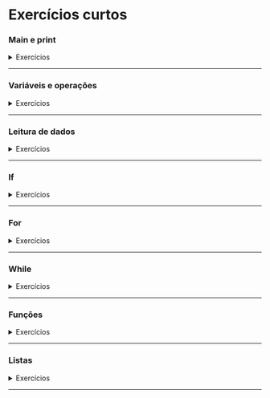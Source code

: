 # Exercícios curtos

### Main e print
<details>
  <summary>Exercícios</summary>

#### 1) Cartão de visita

Faça um programa que mostre um cartão de visita. Alternativamente, você pode falar sobre uma obra ou um personagem ou o que você escolher.


```
* - * - * - * - * - * - *	
      Arthur Elihimas
    Futuro programador
* - * - * - * - * - * - *
```

#### 2) Receita de bolo

Talvez a melhor analogia para programação é que um programa é como uma receita de bolo, você cria os comandos e o computador executa. Faça um programa que mostra uma receita de bolo. Você pode formatar sua receita usando caracteres como estes: 

`* - . ~ > | ° •`

<details>
  <summary>Exemplo de execução</summary>

```
Bolo de rolo
--------------------------------------------------

~ Ingredientes ~

• 1 xícara (chá) de açúcar
• 250 g de manteiga
• 6 gemas
• 6 claras
• 1 xícara e meia (chá) de farinha de trigo peneirada
• 1 pitada de sal
• 200 g de goiabada em derretida
• 1 copo de água
• meia xícara (chá) de açúcar

|  Modo de Preparo  |
 
|  1.  Bata bem o açúcar e a manteiga. Em seguida, junte as gemas, uma a uma.
|
|  2.  Acrescente a farinha peneirada, uma pitada de sal e misture delicadamente.
|
|  3.  Bata as claras em neve e junte a massa e divida a massa em cinco partes iguais.
|
|  4.  Coloque cada uma das massas em assadeiras retangular 20x30 rasas, untadas com bastante manteiga e polvilhadas com farinha de trigo.
|
|  5.  Leve ao forno médio preaquecido a 180°C por cerca de 6 a 8 minutos a cada fornada.
|
|  6.  Desenforme a massa de uma das formas, virando a assadeira em toalha polvilhada com açúcar.
| 
|  7.  Recheie com a goiabada derretida e enrole rapidamente, com ajuda da própria toalha.
|
|  8.  Repita o processo até a última camada.
|
|  9.  Coloque o bolo no prato de servir e polvilhe com açúcar.
```
</details>

#### 3) Frase do dia

Faça um programa que mostra a frase do dia. Escolha uma frase que você gosta ou uma das frases sugeridas.

`ATENÇÃO: este programa sempre vai mostrar a mesma frase.`


<details>
  <summary>Frases sugeridas</summary>

- Ciência da computação tem tanto a ver com o computador como a Astronomia com o telescópio, a Biologia com o microscópio, ou a Química com os tubos de ensaio. A Ciência não estuda ferramentas, mas o que fazemos e o que descobrimos com elas.
- O bom senso é a coisa do mundo melhor partilhada, pois cada qual pensa estar tão bem provido dele que mesmo os que são mais difíceis de contentar em qualquer outra coisa, não costumam desejar tê-lo mais do que o têm. E não é verossímil que todos se enganem a tal respeito; mas isso antes testemunha que o poder de bem julgar e distinguir o verdadeiro do falso, que é propriamente o que se denomina o bom senso ou a razão, é naturalmente igual em todos os homens.
- A tentativa é o primeiro passo para o fracaço
- Um passo a frente e você já não está mais no mesmo lugar
- Eu vejo mais que os outros porque eu sei pra onde olhar
- Qual é a luz que brilha através daquela janela? É o Oriente, e Julieta é o Sol. Ergue-te, ó Sol resplandecente, e mata a Lua invejosa, que já está fraca e pálida de dor ao ver que tu, sua sacerdotisa, és muito mais bela do que ela própria.
</details>

<details>
  <summary>Exemplo de execução</summary>

```
*                                 *
*           FRASE DO DIA          *
*                                 *

  ~ jacaré que dorme vira bolsa ~
```
</details>

#### 4) Eliza

Um dos programas pioneiros na inteligência artificial foi o Eliza. Crie um programa que mostra o título deste programa.

```
EEEEEE  LL      IIII  ZZZZZZZ    AAAAA
EE      LL       II       ZZ    AA   AA
EEEEEE  LL       II      ZZ     AAAAAAA
EE      LL       II     ZZ      AA   AA
EEEEEE  LLLLLL  IIII  ZZZZZZZ   AA   AA
```


#### 5) Faça um programa que mostra um aquário. Para mais desenhos feitos com texto, procure por "ASCII Art".


```
* * * * * * * * * * * * * * * * * * * *
*                                     *
*    <()><                            *
*                <O)><                *
*                                     *
*                       <a((x><       *
*   ><(((º)>                          *
*                                     *
* * * * * * * * * * * * * * * * * * * *
```

#### 6) Título e menu

Faça um programa que mostra o título e o menu de um programa. Escolha um programa que você gostaria de fazer e as opções de menu que este programa vai oferecer.

`ATENÇÃO: este programa apenas vai mostrar o título, o menu e então deve encerrar.`

<details>
  <summary>Exemplo de execução</summary>

  ```
  * - * - * - * - * - * - * - *

  *    SISTEMA DE HOTEL       *

  * - * - * - * - * - * - * - *

  ESCOLHA UMA OPÇÃO

  1 - GERENCIAR QUARTOS
  2 - RESERVAR
  3 - CHECKOUT
  4 - SAIR
  ```
</details>
</details>

---

### Variáveis e operações
<details>
  <summary>Exercícios</summary>

#### 1) Cartão de Visita flexível

Faça um programa que apresenta informações como nome, idade e filme favorito, ou música favorita, uma obra favorita. O programa deve ser modificável com facilidade, de modo que possamos mudar os valores das variáveis e alterar o resultado do programa.

<details>
  <summary>Exemplo de execução</summary>

```
Nome: Arthur Elihimas
Idade: 38
Filme favorito: Perfect Blue
Música favorita: Samba em Prelúdio
Obra favorita: Hagane no Renkinjutsushi
```
</details>

##### Soluções: [Kotlin](https://github.com/elihimas/ExerciciosDeProgramacao/blob/main/exerc%C3%ADcios%20curtos/cart%C3%A3o%20de%20visitas%20flex%C3%ADvel/MainCartaoDeVisitasFlexivel.kt) [C](https://github.com/elihimas/ExerciciosDeProgramacao/blob/main/exerc%C3%ADcios%20curtos/cart%C3%A3o%20de%20visitas%20flex%C3%ADvel/main_cartao_de_visitas_flexivel.c) [Python](https://github.com/elihimas/ExerciciosDeProgramacao/blob/main/exerc%C3%ADcios%20curtos/cart%C3%A3o%20de%20visitas%20flex%C3%ADvel/main_cartao_de_visitas_flexivel.py)

#### 2) Operações aritméticas simples

Faça um programa com as variáveis numéricas `numero1`e `numero2`, e atribua valores iniciais para ambas. Também crie as variáveis `soma`, `subtração`, `multiplicação` e `divisão`, e execute as operações correspondentes e apresente os números e os resultados das operações. Rode este programa algumas vezes, alterando os valores das variáveis `numero1` e `numero2`.

`ATENÇÃO: caso o segundo número seja 0, ocorrerá um erro na divisão. Certifique-se de testar este caso!`


<details>
  <summary>Exemplo de execução</summary>

```
Operações aritméticas simples

Numero 1: 10
Numero 2: 4

A soma dos números é: 14
A subtração dos números é: 6
A multiplicação dos números é: 40
A divisão dos números é: 2
```
</details>

#### 3) Área de polígonos

Faça um programa que calcula a área de um retângulo. Este programa deve exibir os tamanhos dos lado do retângulo e sua área. Depois modifique este programa para também calcular a área de um triângulo.

`ATENÇÃO: para o cálculo da área do triângulo, use variáveis de ponto flutuante. Invés de valores como 2, use 2.0.`

<details>
  <summary>Exemplos de execução</summary>

```
ÁREA DO RETÂNGULO

Lado 1: 8
Lado 2: 4

ÁREA: 32
```
```
ÁREA DO POLÍGONOS

* * * * * * * * * * * * 
ÁREA DO RETÂNGULO
Lado 1: 8
Lado 2: 4

ÁREA: 32
* * * * * * * * * * * * 

* * * * * * * * * * * * 
ÁREA DO TRIÂNGULO
BASE: 7.0
ALTURA: 3.0

ÁREA: 11.5
* * * * * * * * * * * * 
```
</details>

#### 4) Conversão de moedas

Faça um programa que calcula o valor em Reais de um valor equivalente em Euros. O programa deve exibir o dia da cotação, mostrar a cotação de Euro para Real naquele dia e então mostrar alguns valores convertidos de uma moeda para a outra.

<details>
  <summary>Exemplo de execução</summary>

```
Conversão de moedas

Data da cotação: 01/01/2002
Valor do Euro em Reais: 2.0834

Conversões Real -> Euro
R$ 3.0 ->  EUR 1.43995392
R$ 5.0 ->  EUR 2.3999232
R$ 10.0 ->  EUR 4.7998464

Conversões Euro -> Real
EUR 3 -> R$ 6.2502
EUR 5 -> R$ 10.417
EUR 10 -> 20.834
```
</details>

#### 5) Calculo de salário por hora

Faça um programa que calcula o valor da hora trabalhada, considerando que um mês tem 220 horas de trabalho (44 horas de trabalho semanais). O programa deve exibir um valor de salário que está sendo considerado e o equivalente deste valor em horas.

<details>
  <summary>Exemplo de execução</summary>

```
CÁLCULO DO VALOR DA HORA DE TRABALHO 

Valor do salário: R$ 2500
Valor da hora trabalhada: R$ 11.3636364
```
</details>

#### 6) Calculo de salários mínimos

Faça um programa que calcula quantos salários mínimos uma pessoa recebe. O programa deve exibir o valor atual do salário mínimos, o valor do salário que está sendo considerado e a quantidade de salários mínimos recebida.

<details>
  <summary>Exemplo de execução</summary>

```
Calculadora de salário

Valor do salário: R$ 2500
Quantidade de salários mínimos recebido: 1.770538
```
</details>
</details>

---

### Leitura de dados
<details>
  <summary>Exercícios</summary>

#### 1) Cartão de Visita flexível II

Faça programa que monta um cartão de visitas, pedindo ao usuário as informações do cartão.

<details>
  <summary>Exemplo de execução</summary>

```
GERADOR DE CARTÃO DE VISITAS

Digite o nome: Arthur
Digite a profissão: estudante de programação

Cartão:

*******************************
- Arthur
- estudante de programação
*******************************
```
</details>

#### 2) Calculadora simples

Faça um programa que leia dois números (numero1, numero2) e informe:
numero1 + numero2
numero1 - numero2
numero2 - numero1
numero1 * numero2

<details>
  <summary>Exemplo de execução</summary>

```
CALCULADORA SIMPLES
Digite um número: 10
Digite outro número: 5

Resultados:
soma: 15
subtração do primeiro pelo segundo: 5
subtração do segundo pelo primeiro: -5
multiplicação: 50
```
</details>
</details>

---

### If
<details>
  <summary>Exercícios</summary>

#### 1) Verificação de voto
   Faça um programa que pergunta a idade da pessoa e informa se ela pode votar ou não.

<details>
  <summary>Exemplo de execução</summary>
  
```
VERIFICADOR DE VOTO
Digite sua idade: 10

Você ainda não pode votar
```
```
VERIFICADOR DE VOTO
Digite sua idade: 20

Você pode votar
```
</details>

#### 2) Calculadora de divisão

Faça um programa que calcula divisões. Mas cuidadado, devemos verificar se o divisor é negativo!
<details>
  <summary>Exemplo de execução</summary>
  
```
CALCULADORA DE DIVISÃO
Digite um número: 10
Digite outro número: 5

10 dividido por 5 é: 2
```
```
CALCULADORA DE DIVISÃO
Digite um número: 20
Digite outro número: 0

Não podemos dividir por 0!!!
```
</details>

#### 3) Análise eleitoral

Faça um programa que informa a quais cargos uma pessoa pode se candidatar. O programa deve perguntar o nome e a idade do usuário e deve informar a quais cargos a pessoa pode se candidatar.

<details>
  <summary>Exemplo de execução</summary>
  
```
ANÁLISE ELEITORAL

Qual o seu nome: Arthur
Qual a sua idade: 38

Arthur, você pode se candidatar a vereador(a)
Arthur, você pode se candidatar a deputado(a) distrital
Arthur, você pode se candidatar a deputado(a) estadual
Arthur, você pode se candidatar a deputado(a) federal
Arthur, você pode se candidatar a prefeito(a)
Arthur, você pode se candidatar a governador(a)
Arthur, você pode se candidatar a senador(a)
Arthur, você pode se candidatar a presidente(a)
```
```
ANÁLISE ELEITORAL

Qual o seu nome: Arthur
Qual a sua idade: 19

Arthur, você pode se candidatar a vereador(a)
```
</details>

#### 4) Verificador de aprovação

Faça um programa que soma duas notas e informa se a pessoa foi aprovada, reprovada ou foi pra recuperação. Uma média menor que 3 gera reprovação e uma média menor que 7 leva à recuperação.

<details>
  <summary>Exemplos de execução</summary>
  
```
Verificador de aprovação

Digite a primeira nota: 3
Digite a segunda nota: 2

Resultado: você foi reprovado(a)
```

```
Verificador de aprovação

Digite a primeira nota: 5
Digite a segunda nota: 7

Resultado: você vai pra recuperação
```

```
Verificador de aprovação

Digite a primeira nota: 6
Digite a segunda nota: 8

Resultado: você foi aprovado(a)
```
</details>

#### 5) Área de polígonos II

Faça um programa que calcula a área de polígonos. Este programa deve perguntar para o usuário qual polígono deve ser usado, `1 - Retângulo` ou `2 - Triângulo`. Caso o usuário digite um valor diferente de `1` e de `2`, o programa deve informar um erro.

ATENÇÃO: para o cálculo da área do triângulo, use variáveis de ponto flutuante. Invés de valores como 2, use 2.0.

<details>
  <sumary>Exemplos de execução</sumary>

```
OLÁ, EU SOU UMA CALCULADORA DE ÁREAS DE POLÍGONOS

ESCOLHA UMA OPÇÃO:
1 - Retângulo
2 - Triângulo

SUA ESCOLHA: 1

ÁREA DO RETÂNGULO? MUITO BEM!

QUAL A MEDIDA DO PRIMEIRO LADO? 8
QUAL A MEDIDA DO SEGUNDO LADO? 4

A ÁREA DESTE TRIÂNGULO É: 32
```
```
OLÁ, EU SOU UMA CALCULADORA DE ÁREAS DE POLÍGONOS

ESCOLHA UMA OPÇÃO:
1 - Retângulo
2 - Triângulo

SUA ESCOLHA: 2

ÁREA DO TRIÂNGULO? MUITO BEM!

QUAL A MEDIDA DA BASE DO TRIÂNGULO? 7.0
QUAL A MEDIDA DA ALTURA DO TRIÂNGULO? 3.0

A ÁREA DESTE TRIÂNGULO É: 11.5
```
```
OLÁ, EU SOU UMA CALCULADORA DE ÁREAS DE POLÍGONOS

ESCOLHA UMA OPÇÃO:
1 - Retângulo
2 - Triângulo

SUA ESCOLHA: 5

ESCOLHA INVÁLIDA! ME PROCURE QUANDO SOUBER O QUE QUER!
```
</details>

#### 6) Par ou ímpar

Faça um programa que lê um número e verifica se ele é par ou ímpar.

Na programação, para verificarmos se um número é par, usamos um operador especial, o operador de módulo (%). Este operador indica o resto da divisão entre dois números. Quando o resto da divisão é zero, então o primeiro número é divisível pelo segundo.

Exemplos:
```
restoDaDivisao = 4 % 2;    // 0 -> 4  é par
restoDaDivisao = 15 % 2;   // 1 -> 15 é ímpar 
restoDaDivisao = 7782 % 2; // 0 -> 7782 é par

ehPar = 4 % 2 == 0;    // true
ehPar = 15 % 2 == 0;   // false
ehPar = 7782 % 2 == 0; // true
```

</details>

---

### For
<details>
  <summary>Exercícios</summary>
      
#### 1) Tabuada

Faça um programa que gera e exibe a tabuada de um número. Use uma variável para controlar o número sobre o qual será gerada a tabuada.

<details>
  <summary>Exemplo de execução</summary>
  
```
Tabuada de 7:

7 x 1 = 7
7 x 2 = 14
7 x 3 = 21
7 x 4 = 28
7 x 5 = 35
7 x 6 = 42
7 x 7 = 49
7 x 8 = 56
7 x 9 = 63
7 x 10 = 70
```
</details>

#### 2) Folha de pagamento

Uma padaria tem 4 funcionários. Faça um programa que lê os 4 salários e diz o total

<details>
  <summary>Exemplo de execução</summary>
  
```
CALCULADORA DE FOLHA DE PAGAMENTO

Digite o salário do 1º funcionário: 1000
Digite o salário do 2º funcionário: 2000
Digite o salário do 3º funcionário: 1200
Digite o salário do 4º funcionário: 1100

O total dos salários é: 5300
```
</details>

#### 3) Análise de notas escolares

Em uma sala de aula há 5 alunos. Faça um programa que lê todas as notas e informa a média da turma.

<details>
  <summary>Exemplo de execução</summary>
  
```
ANÁLISE DE NOTAS ESCOLARES

Digite a nota do 1º aluno: 7
Digite a nota do 2º aluno: 8
Digite a nota do 3º aluno: 6.2
Digite a nota do 4º aluno: 9
Digite a nota do 5º aluno: 5.5

A média da turma é 7.14
```
</details>
</details>

---

### While
<details>
  <summary>Exercícios</summary>

#### 1) Selecione uma opção

Faça um programa que pede pro usuário escolher um entre três opções: fácil, médio e difícil. Caso o usuário escolha uma opção inválida, o programa deve informar o erro e repetir a pergunta.

<details>
  <summary>Exemplo de execução</summary>
  
```
SELEÇÃO DE DIFICULDADE

ESCOLHA UMA OPÇÃO: fácil, médio e difícil
Sua escolha: medio

OPÇÃO INVÁLIDA!!

ESCOLHA UMA OPÇÃO: fácil, médio e difícil
Sua escolha: médio

Opção escolhida: médio
```
</details>

#### Soluções: [Kotlin](https://github.com/elihimas/ExerciciosDeProgramacao/blob/main/exerc%C3%ADcios%20curtos/sele%C3%A7%C3%A3o%20de%20dificuldade/MainSelecaoDeDificuldade.kt) [C](https://github.com/elihimas/ExerciciosDeProgramacao/blob/main/exerc%C3%ADcios%20curtos/sele%C3%A7%C3%A3o%20de%20dificuldade/main_selecao_de_dificuldade.c) [Python](https://github.com/elihimas/ExerciciosDeProgramacao/blob/main/exerc%C3%ADcios%20curtos/sele%C3%A7%C3%A3o%20de%20dificuldade/main_selecao_de_dificuldade.py)

#### 2) Curiosidades

Faça um progrma que exibe curiosidades. O programa deve exibir algus temas e também uma opação de "sair", depois o usuário deve selecionar uma opção. Para cada tema, o programa deve exibir sua curiosidade, quando o usuário escolher "sair", o programa deve encerrar e, quando o usuário escolher uma opção inválida, o programa deve informar o usuário

<details>
  <summary>Exemplo de execução</summary>
  
```
Curiosidades

Escolha uma opção:
1 - Recife
2 - Computação
3 - Sair

Opção: 1

Curiosidade: Recife é onde o rio Cabibaribe se junta ao rio Beberibe para formar o Oceano Atlâtico

Escolha uma opção:
1 - Recife
2 - Computação
3 - Sair

Opção: 4

Opção inválida!!


Escolha uma opção:
1 - Recife
2 - Computação
3 - Sair

Opção: 3

Obrigado por usar o sistema!
```
</details>
</details>

---

### Funções

<details>
  <summary>Exercícios</summary>

#### 1) Área de polígonos III

Faça um programa que calcula a área de polígonos. Este programa deve perguntar para o usuário qual polígono deve ser usado:
```
1 - Quadrado
2 - Retângulo
3 - Triângulo
4 - Trapézio
```

Caso o usuário digite um valor inválido, o programa deve informar um erro.

Este progrma deve fazer uso de funções, faça uma função para exibir o menu e una função para tratar cada um dos cálculos das áreas.
<details>
  <summary>Exemplo de execução</summary>
  
```
Área de polígonos

Escolha uma opção:

1 - Quadrado
2 - Retângulo
3 - Triângulo
4 - Trapézio

Escolha: 1

Digite o lado do quadrado: 6
A área do quadrado é 36
```
</details>

#### 2) Refatoração

No desenvolvimento profissional de software é muito importante que constantemente nós melhoremos o código que criamos. Quando mudamos um código para organizá-lo melhor, chamamos isso de refatoração. Escolha pelo menos 4 programas que você já fez e mova parte do seu código para funções.

Para este exercício, não tente mudar tudo para funções de uma só vez, tenha paciência e comemore os pequenos avanços.

Praticamente todos os programas aqui apresentam um título e esta exibição destes títulos pode ser movida para funções, a exibição do texto dos nossos menus também pode ser feitas em funções. Com o tempo, você vai aprender a organizar bem seu código usando funções bem definidas.

`ATENÇÃO: ATENÇÃO: ATENÇÃO: NOMES DE FUNÇÕES DEVEM SER NOMES DE VERBOS.`

```
soma(numero1, numero2)  ❌ 
somar(numero1, numero2) ✅ 

titulo()       ❌ 
exibirTitulo() ✅

menu()       ❌ 
exibirMenu() ✅

dados()    ❌ 
lerDados() ✅
```

#### 3) Enciclopédia de programação

Faça um programa que ensina sobre programação. Este programa deve exibir um menu de comandos e conceitos de programação. Para cada opção, o programa deve exibir um breve texto explicando este conceito. Não esqueça de incluir funções!

`A exibição dos conceitos deve ser feita dentro de funções.`

<details>
  <summary>Exemplo de execução</summary>
  
```
Enciclopédia de programação

Escolha uma opção:

1 - main
2 - variáveis
3 - if-else
4 - funções

Escolha: 2

Variáveis:
Variáveis são o mecanismo de armazenamento de informações. Números, nomes, datas, usuários e produtos são exemplos de variáveis.
```
</details>
</details>

---

### Listas

<details>
  <summary>Exercícios</summary>

#### 1) Loteria

Faça um programa que lê os 6 números da loteria e depois os exibe.

<details>
  <summary>Exemplo de execução</summary>

```
Loteria

Digite um número: 12 
Digite um número: 30
Digite um número: 16 
Digite um número: 45
Digite um número: 50
Digite um número: 7

Números lidos:
12 30 16 45 50 7
```
</details>

#### 2) Separação de pares e ímpares

Faça um programa que lê números positivos e exibibe quais foram pares e quais foram ímpares. O programa deve parar de ler números enquanto o usuário digitar números positivos.

Para saber como verificar se um número é impar ou par, veja o exercício `Par ou ímpar` na seção [if](https://github.com/elihimas/ExerciciosDeProgramacao/blob/main/exerc%C3%ADcios%20curtos/exercicios%20curtos.md#if).

<details>
  <summary>Exemplo de execução</summary>

```
Pares e ímpares

Digite um positivo ou um não positivo para encerrar: 10
Digite um positivo ou um não positivo para encerrar: 12
Digite um positivo ou um não positivo para encerrar: 5
Digite um positivo ou um não positivo para encerrar: 1
Digite um positivo ou um não positivo para encerrar: 1
Digite um positivo ou um não positivo para encerrar: 7782
Digite um positivo ou um não positivo para encerrar: 9
Digite um positivo ou um não positivo para encerrar: 0

Números pares:
10 12 7782

Números ímpares:
5 1 1 9
```
</details>

#### 3) Lista de amigos
Faça um programa de cadastro de amigos. Este programa tem duas etapas:

Etapa 1 - leitura dos dados:

O programa deve pedir para o usuário digitar nomes de amigos. Enquanto o usuário não digitar [enter], o programa deve guardar os amigos inseridos em uma lista.

Etapa 2 - exibição dos dados:

O programa deve exibir os amigos inseridos na etapa anterior.

<details>
  <summary>Exemplo de execução</summary>

```
Gerenciador de amigos

Digite um amigo ou [enter] para encerrar: Huguinho
Digite um amigo ou [enter] para encerrar: Zezinho
Digite um amigo ou [enter] para encerrar: Luisinho
Digite um amigo ou [enter] para encerrar: 

Amigos lidos:
Huguinho
Zezinho
Luisinho
```
</details>
</details>

---
